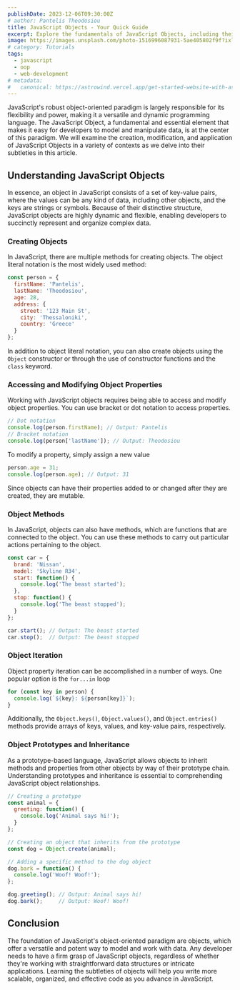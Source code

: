 ```yaml
---
publishDate: 2023-12-06T09:30:00Z
# author: Pantelis Theodosiou
title: JavaScript Objects - Your Quick Guide
excerpt: Explore the fundamentals of JavaScript Objects, including their creation, modification, and application, to understand how they contribute to the flexibility and power of JavaScript's object-oriented paradigm.
image: https://images.unsplash.com/photo-1516996087931-5ae405802f9f?ixlib=rb-4.0.3&ixid=M3wxMjA3fDB8MHxwaG90by1wYWdlfHx8fGVufDB8fHx8fA%3D%3D&auto=format&fit=crop&w=2070&q=80
# category: Tutorials
tags:
  - javascript
  - oop
  - web-development
# metadata:
#   canonical: https://astrowind.vercel.app/get-started-website-with-astro-tailwind-css
---
```


JavaScript's robust object-oriented paradigm is largely responsible for its flexibility and power, making it a versatile and dynamic programming language. The JavaScript Object, a fundamental and essential element that makes it easy for developers to model and manipulate data, is at the center of this paradigm. We will examine the creation, modification, and application of JavaScript Objects in a variety of contexts as we delve into their subtleties in this article.

## Understanding JavaScript Objects

In essence, an object in JavaScript consists of a set of key-value pairs, where the values can be any kind of data, including other objects, and the keys are strings or symbols. Because of their distinctive structure, JavaScript objects are highly dynamic and flexible, enabling developers to succinctly represent and organize complex data.

### Creating Objects

In JavaScript, there are multiple methods for creating objects. The object literal notation is the most widely used method:

```js
const person = {
  firstName: 'Pantelis',
  lastName: 'Theodosiou',
  age: 28,
  address: {
    street: '123 Main St',
    city: 'Thessaloniki',
    country: 'Greece'
  }
};
```

In addition to object literal notation, you can also create objects using the `Object` constructor or through the use of constructor functions and the `class` keyword.

### Accessing and Modifying Object Properties

Working with JavaScript objects requires being able to access and modify object properties. You can use bracket or dot notation to access properties.

```js
// Dot notation
console.log(person.firstName); // Output: Pantelis
// Bracket notation
console.log(person['lastName']); // Output: Theodosiou
```

To modify a property, simply assign a new value

```js
person.age = 31;
console.log(person.age); // Output: 31
```

Since objects can have their properties added to or changed after they are created, they are mutable.

### Object Methods

In JavaScript, objects can also have methods, which are functions that are connected to the object. You can use these methods to carry out particular actions pertaining to the object.

```js
const car = {
  brand: 'Nissan',
  model: 'Skyline R34',
  start: function() {
    console.log('The beast started');
  },
  stop: function() {
    console.log('The beast stopped');
  }
};

car.start(); // Output: The beast started
car.stop();  // Output: The beast stopped
```

### Object Iteration

Object property iteration can be accomplished in a number of ways. One popular option is the `for...in` loop

```js
for (const key in person) {
  console.log(`${key}: ${person[key]}`);
}
```

Additionally, the `Object.keys()`, `Object.values()`, and `Object.entries()` methods provide arrays of keys, values, and key-value pairs, respectively.

### Object Prototypes and Inheritance

As a prototype-based language, JavaScript allows objects to inherit methods and properties from other objects by way of their prototype chain. Understanding prototypes and inheritance is essential to comprehending JavaScript object relationships.

```js
// Creating a prototype
const animal = {
  greeting: function() {
    console.log('Animal says hi!');
  }
};

// Creating an object that inherits from the prototype
const dog = Object.create(animal);

// Adding a specific method to the dog object
dog.bark = function() {
  console.log('Woof! Woof!');
};

dog.greeting(); // Output: Animal says hi!
dog.bark();     // Output: Woof! Woof!
```

## Conclusion

The foundation of JavaScript's object-oriented paradigm are objects, which offer a versatile and potent way to model and work with data. Any developer needs to have a firm grasp of JavaScript objects, regardless of whether they're working with straightforward data structures or intricate applications. Learning the subtleties of objects will help you write more scalable, organized, and effective code as you advance in JavaScript.
